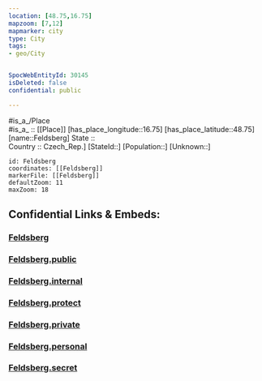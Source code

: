```yaml
---
location: [48.75,16.75] 
mapzoom: [7,12] 
mapmarker: city 
type: City
tags:
- geo/City


SpocWebEntityId: 30145
isDeleted: false
confidential: public

---
```

#is_a_/Place  
#is_a_ :: [[Place]] 
[has_place_longitude::16.75] 
[has_place_latitude::48.75] 
[name::Feldsberg] 
State ::  
Country :: Czech_Rep.] 
[StateId::] 
[Population::] 
[Unknown::] 


```leaflet
id: Feldsberg
coordinates: [[Feldsberg]] 
markerFile: [[Feldsberg]] 
defaultZoom: 11 
maxZoom: 18
```


## Confidential Links & Embeds: 

### [Feldsberg](/_Standards/Earth/Continent/Europe/Europe~Central/Czech_Republic/regions~Czech_Republic/Jihomoravský/City/Feldsberg.md) 

### [Feldsberg.public](/_public/Earth/Continent/Europe/Europe~Central/Czech_Republic/regions~Czech_Republic/Jihomoravský/City/Feldsberg.public.md) 

### [Feldsberg.internal](/_internal/Earth/Continent/Europe/Europe~Central/Czech_Republic/regions~Czech_Republic/Jihomoravský/City/Feldsberg.internal.md) 

### [Feldsberg.protect](/_protect/Earth/Continent/Europe/Europe~Central/Czech_Republic/regions~Czech_Republic/Jihomoravský/City/Feldsberg.protect.md) 

### [Feldsberg.private](/_private/Earth/Continent/Europe/Europe~Central/Czech_Republic/regions~Czech_Republic/Jihomoravský/City/Feldsberg.private.md) 

### [Feldsberg.personal](/_personal/Earth/Continent/Europe/Europe~Central/Czech_Republic/regions~Czech_Republic/Jihomoravský/City/Feldsberg.personal.md) 

### [Feldsberg.secret](/_secret/Earth/Continent/Europe/Europe~Central/Czech_Republic/regions~Czech_Republic/Jihomoravský/City/Feldsberg.secret.md)

